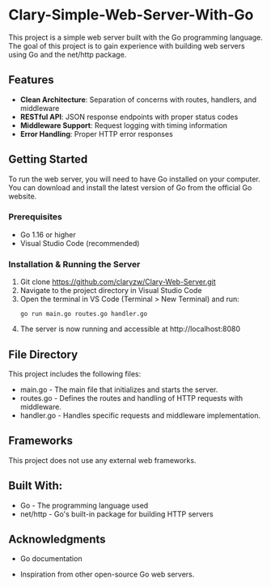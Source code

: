 # Clary-Simple-Web-Server-With-Go

This project is a simple web server built with the Go programming language. The goal of this project is to gain experience with building web servers using Go and the net/http package.

## Features

- **Clean Architecture**: Separation of concerns with routes, handlers, and middleware
- **RESTful API**: JSON response endpoints with proper status codes
- **Middleware Support**: Request logging with timing information
- **Error Handling**: Proper HTTP error responses

## Getting Started
To run the web server, you will need to have Go installed on your computer. You can download and install the latest version of Go from the official Go website.

### Prerequisites
- Go 1.16 or higher
- Visual Studio Code (recommended)

### Installation & Running the Server

1. Git clone https://github.com/claryzw/Clary-Web-Server.git
2. Navigate to the project directory in Visual Studio Code
3. Open the terminal in VS Code (Terminal > New Terminal) and run:
   ```
   go run main.go routes.go handler.go

   ```
4. The server is now running and accessible at http://localhost:8080

## File Directory

This project includes the following files:

* main.go - The main file that initializes and starts the server.
* routes.go - Defines the routes and handling of HTTP requests with middleware.
* handler.go - Handles specific requests and middleware implementation.

## Frameworks

This project does not use any external web frameworks.

## Built With:

* Go - The programming language used
* net/http - Go's built-in package for building HTTP servers


## Acknowledgments

* Go documentation

* Inspiration from other open-source Go web servers.
